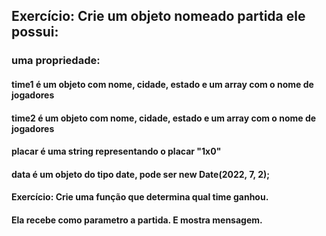 ## Exercício: Crie um objeto nomeado partida ele possui:
### uma propriedade:
#### time1 é um objeto com nome, cidade, estado e um array com o nome de jogadores
#### time2 é um objeto com nome, cidade, estado e um array com o nome de jogadores
#### placar é uma string representando o placar "1x0"
#### data é um objeto do tipo date, pode ser new Date(2022, 7, 2);
#### Exercício: Crie uma função que determina qual time ganhou.
#### Ela recebe como parametro a partida. E mostra mensagem.